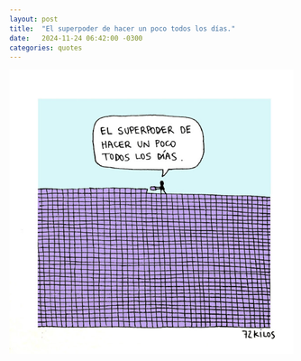 ```yaml
---
layout: post
title:  "El superpoder de hacer un poco todos los días."
date:   2024-11-24 06:42:00 -0300
categories: quotes
---
```


[![El superpoder de hacer un poco todos los días.](/assets/un-poco.jpg)](http://www.72kilos.com/2018/02/un-poco.html)
